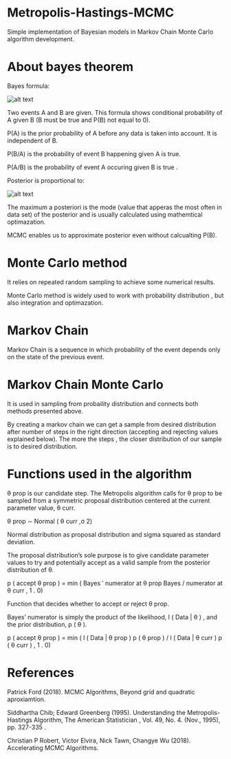 # Metropolis-Hastings-MCMC

Simple implementation of Bayesian models in Markov Chain Monte Carlo algorithm development.

# About bayes theorem

Bayes formula:

![alt text](https://wikimedia.org/api/rest_v1/media/math/render/svg/87c061fe1c7430a5201eef3fa50f9d00eac78810)

Two events A and B are given. This formula shows conditional probability of A given B (B must be true and P(B) not equal to 0).

P(A) is the prior probability of A before any data is taken into account. It is independent of B. 

P(B/A) is the probability of event B happening given A is true.

P(A/B) is the probability of event A occuring given B is true .

Posterior is proportional to:

![alt text](https://wikimedia.org/api/rest_v1/media/math/render/svg/e1a83fc9b2788b4a72bbc4c90d06c67bb7e0fdae)

The maximum a posteriori is the mode (value that apperas the most often in data set) of the posterior and is usually calculated using mathemtical optimazation.

MCMC enables us to approximate posterior even without calcualting P(B).

# Monte Carlo method

It relies on repeated random sampling to achieve some numerical results.

Monte Carlo method is widely used to work with probability distribution , but also integration and optimazation.

# Markov Chain
Markov Chain is a sequence in which probability of the event depends only on the state of the previous event.

# Markov Chain Monte Carlo 
It is used in sampling from probaility distribution and connects both methods presented above.

By creating a markov chain we can get a sample from desired distribution after number of steps in the right direction (accepting and rejecting values explained below). The more the steps , the closer distribution of our sample is to desired distribution.

# Functions used in the algorithm

θ
prop is our candidate step. The Metropolis algorithm calls for
θ
prop
to be sampled from a symmetric proposal distribution centered at the current parameter value,
θ
curr.

θ
prop
∼
Normal
(
θ
curr
,σ
2)

Normal distribution as proposal distribution and sigma squared as standard deviation.

The proposal distribution’s sole purpose is to give candidate parameter values to
try
and
potentially accept as a valid sample from the posterior distribution of
θ.

p
(
accept θ
prop
) =
min
(
Bayes
′
numerator at θ
prop
Bayes
/
numerator at θ
curr
,
1
.
0)

Function that decides whether to accept or reject θ
prop.

Bayes’ numerator is simply the product of the likelihood,
l
(
Data
|
θ
)
, and the prior distribution,
p
(
θ
).

p
(
accept θ
prop
) =
min
(
l
(
Data
|
θ
prop
)
p
(
θ
prop
)
/
l
(
Data
|
θ
curr
)
p
(
θ
curr
)
,
1
.
0)

# References

Patrick Ford (2018). MCMC Algorithms, Beyond grid and quadratic aproxiamtion.

Siddhartha Chib; Edward Greenberg (1995). Understanding the Metropolis-Hastings Algorithm, The American Statistician
, Vol. 49, No. 4. (Nov., 1995), pp. 327-335 .

Christian P Robert, Victor Elvira, Nick Tawn, Changye Wu (2018). Accelerating MCMC Algorithms.
